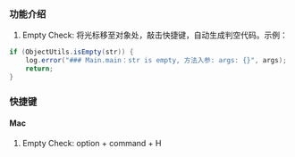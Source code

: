 ### 功能介绍
1. Empty Check: 将光标移至对象处，敲击快捷键，自动生成判空代码。示例：
```java
if (ObjectUtils.isEmpty(str)) {
    log.error("### Main.main：str is empty, 方法入参: args: {}", args);
    return;
}
```

### 快捷键
#### Mac
1. Empty Check: option + command + H